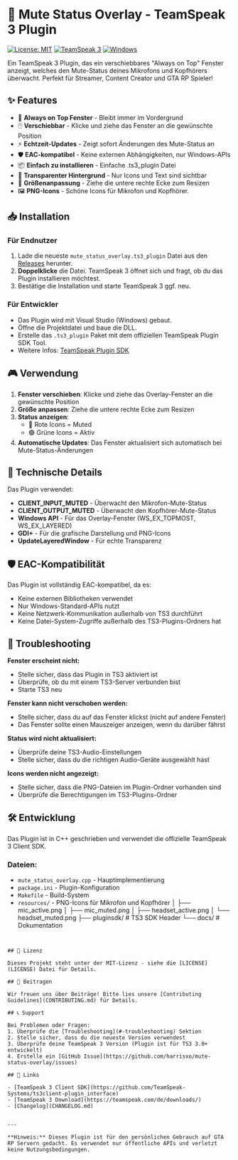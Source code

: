 # 🎤 Mute Status Overlay - TeamSpeak 3 Plugin

[![License: MIT](https://img.shields.io/badge/License-MIT-yellow.svg)](https://opensource.org/licenses/MIT)
[![TeamSpeak 3](https://img.shields.io/badge/TeamSpeak-3.0+-blue.svg)](https://teamspeak.com)
[![Windows](https://img.shields.io/badge/Windows-10%2B-green.svg)](https://www.microsoft.com/windows)

Ein TeamSpeak 3 Plugin, das ein verschiebbares "Always on Top" Fenster anzeigt, welches den Mute-Status deines Mikrofons und Kopfhörers überwacht. Perfekt für Streamer, Content Creator und GTA RP Spieler!

## ✨ Features

- 🎯 **Always on Top Fenster** - Bleibt immer im Vordergrund
- 🖱️ **Verschiebbar** - Klicke und ziehe das Fenster an die gewünschte Position
- ⚡ **Echtzeit-Updates** - Zeigt sofort Änderungen des Mute-Status an
- 🛡️ **EAC-kompatibel** - Keine externen Abhängigkeiten, nur Windows-APIs
- 📦 **Einfach zu installieren** - Einfache .ts3_plugin Datei
- 🎨 **Transparenter Hintergrund** - Nur Icons und Text sind sichtbar
- 📏 **Größenanpassung** - Ziehe die untere rechte Ecke zum Resizen
- 🖼️ **PNG-Icons** - Schöne Icons für Mikrofon und Kopfhörer.


## 📥 Installation

### Für Endnutzer

1. Lade die neueste `mute_status_overlay.ts3_plugin` Datei aus den [Releases](https://github.com/harrisxo/mute-status-overlay/releases) herunter.
2. **Doppelklicke** die Datei. TeamSpeak 3 öffnet sich und fragt, ob du das Plugin installieren möchtest.
3. Bestätige die Installation und starte TeamSpeak 3 ggf. neu.

### Für Entwickler

- Das Plugin wird mit Visual Studio (Windows) gebaut.
- Öffne die Projektdatei und baue die DLL.
- Erstelle das `.ts3_plugin` Paket mit dem offiziellen TeamSpeak Plugin SDK Tool.
- Weitere Infos: [TeamSpeak Plugin SDK](https://github.com/TeamSpeak-Systems/ts3client-plugin_interface)


## 🎮 Verwendung

1. **Fenster verschieben**: Klicke und ziehe das Overlay-Fenster an die gewünschte Position
2. **Größe anpassen**: Ziehe die untere rechte Ecke zum Resizen
3. **Status anzeigen**: 
   - 🔴 Rote Icons = Muted
   - 🟢 Grüne Icons = Aktiv
4. **Automatische Updates**: Das Fenster aktualisiert sich automatisch bei Mute-Status-Änderungen


## 🔧 Technische Details

Das Plugin verwendet:
- **CLIENT_INPUT_MUTED** - Überwacht den Mikrofon-Mute-Status
- **CLIENT_OUTPUT_MUTED** - Überwacht den Kopfhörer-Mute-Status
- **Windows API** - Für das Overlay-Fenster (WS_EX_TOPMOST, WS_EX_LAYERED)
- **GDI+** - Für die grafische Darstellung und PNG-Icons
- **UpdateLayeredWindow** - Für echte Transparenz


## 🛡️ EAC-Kompatibilität

Das Plugin ist vollständig EAC-kompatibel, da es:
- Keine externen Bibliotheken verwendet
- Nur Windows-Standard-APIs nutzt
- Keine Netzwerk-Kommunikation außerhalb von TS3 durchführt
- Keine Datei-System-Zugriffe außerhalb des TS3-Plugins-Ordners hat


## 🚨 Troubleshooting

**Fenster erscheint nicht:**
- Stelle sicher, dass das Plugin in TS3 aktiviert ist
- Überprüfe, ob du mit einem TS3-Server verbunden bist
- Starte TS3 neu

**Fenster kann nicht verschoben werden:**
- Stelle sicher, dass du auf das Fenster klickst (nicht auf andere Fenster)
- Das Fenster sollte einen Mauszeiger anzeigen, wenn du darüber fährst

**Status wird nicht aktualisiert:**
- Überprüfe deine TS3-Audio-Einstellungen
- Stelle sicher, dass du die richtigen Audio-Geräte ausgewählt hast

**Icons werden nicht angezeigt:**
- Stelle sicher, dass die PNG-Dateien im Plugin-Ordner vorhanden sind
- Überprüfe die Berechtigungen im TS3-Plugins-Ordner


## 🛠️ Entwicklung

Das Plugin ist in C++ geschrieben und verwendet die offizielle TeamSpeak 3 Client SDK.

### Dateien:
- `mute_status_overlay.cpp` - Hauptimplementierung
- `package.ini` - Plugin-Konfiguration
- `Makefile` - Build-System
- `resources/` - PNG-Icons für Mikrofon und Kopfhörer
│   ├── mic_active.png
│   ├── mic_muted.png
│   ├── headset_active.png
│   └── headset_muted.png
├── pluginsdk/                # TS3 SDK Header
└── docs/                     # Dokumentation
```


## 📄 Lizenz

Dieses Projekt steht unter der MIT-Lizenz - siehe die [LICENSE](LICENSE) Datei für Details.

## 🤝 Beitragen

Wir freuen uns über Beiträge! Bitte lies unsere [Contributing Guidelines](CONTRIBUTING.md) für Details.

## 📞 Support

Bei Problemen oder Fragen:
1. Überprüfe die [Troubleshooting](#-troubleshooting) Sektion
2. Stelle sicher, dass du die neueste Version verwendest
3. Überprüfe deine TeamSpeak 3 Version (Plugin ist für TS3 3.0+ entwickelt)
4. Erstelle ein [GitHub Issue](https://github.com/harrisxo/mute-status-overlay/issues)

## 🔗 Links

- [TeamSpeak 3 Client SDK](https://github.com/TeamSpeak-Systems/ts3client-plugin_interface)
- [TeamSpeak 3 Download](https://teamspeak.com/de/downloads/)
- [Changelog](CHANGELOG.md)


---

**Hinweis:** Dieses Plugin ist für den persönlichen Gebrauch auf GTA RP Servern gedacht. Es verwendet nur öffentliche APIs und verletzt keine Nutzungsbedingungen. 